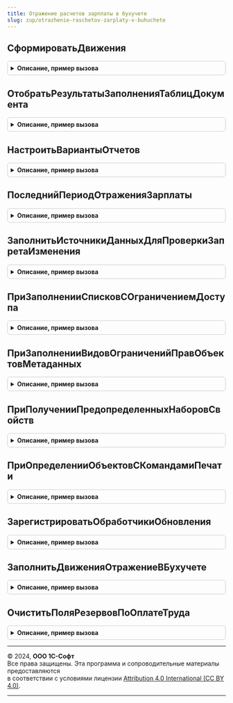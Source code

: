 ```yaml
---
title: Отражение расчетов зарплаты в бухучете
slug: zup/otrazhenie-raschetov-zarplaty-v-buhuchete
---
```



## СформироватьДвижения
<details style="margin: 1em 0; padding: 0.5em; border: 1px solid #ccc; border-radius: 6px;">

<summary style="font-weight: bold; cursor: pointer;">Описание, пример вызова</summary>

```bsl

// Процедура предназначена для формирования движений регистрам подсистемы.
//
// Параметры:
//	Движения - Коллекция движений документа.
//	Отказ - Булево - признак отказа от проведения документа.
//	Организация - СправочникСсылка.Организация - организация.
//	МесяцНачисления - Дата - месяц, зарплата которого отражается в бухучете.
//	ДанныеДляОтражения - Структура - Таблицы значений с данными, которые
//						использоваться для формирования движений.
//
Процедура СформироватьДвижения(Движения, Отказ, Организация, МесяцНачисления, ДанныеДляОтражения) Экспорт
```

Пример вызова
```bsl
ОтражениеРасчетовЗарплатыВБухучете.СформироватьДвижения(Движения, Отказ, Организация, МесяцНачисления, ДанныеДляОтражения) 
```
</details>

## ОтобратьРезультатыЗаполненияТаблицДокумента
<details style="margin: 1em 0; padding: 0.5em; border: 1px solid #ccc; border-radius: 6px;">

<summary style="font-weight: bold; cursor: pointer;">Описание, пример вызова</summary>

```bsl

// Удаляет из результатов заполнения строки, которые не относятся к выбранным параметрам заполнения,
// и данные, которые уже отражены в бухучете.
//
//	Параметры
//		РезультатЗаполнения - Структура - описание см. ОтражениеЗарплатыВБухучете.НоваяСтруктураДанныеДляОтраженияЗарплатыВБухучете.
//		ПараметрыДляЗаполнения - Структура - описание см. ОтражениеЗарплатыВБухучетеРасширенный.ПараметрыДляЗаполненияТаблицДокумента.
//
Процедура ОтобратьРезультатыЗаполненияТаблицДокумента(РезультатЗаполнения, ПараметрыДляЗаполнения) Экспорт
```

Пример вызова
```bsl
ОтражениеРасчетовЗарплатыВБухучете.ОтобратьРезультатыЗаполненияТаблицДокумента(РезультатЗаполнения, ПараметрыДляЗаполнения) 
```
</details>

## НастроитьВариантыОтчетов
<details style="margin: 1em 0; padding: 0.5em; border: 1px solid #ccc; border-radius: 6px;">

<summary style="font-weight: bold; cursor: pointer;">Описание, пример вызова</summary>

```bsl

// Содержит настройки размещения вариантов отчетов в панели отчетов.
// Описание см. ЗарплатаКадрыВариантыОтчетов.НастроитьВариантыОтчетов.
//
Процедура НастроитьВариантыОтчетов(Настройки) Экспорт
```

Пример вызова
```bsl
ОтражениеРасчетовЗарплатыВБухучете.НастроитьВариантыОтчетов(Настройки) 
```
</details>

## ПоследнийПериодОтраженияЗарплаты
<details style="margin: 1em 0; padding: 0.5em; border: 1px solid #ccc; border-radius: 6px;">

<summary style="font-weight: bold; cursor: pointer;">Описание, пример вызова</summary>

```bsl

// Возвращает информацию о последнем периоде отражения зарплаты.
//
// Возвращаемое значение:
//  - Период - Дата - дата последнего периода отражения зарплаты.
//
Функция ПоследнийПериодОтраженияЗарплаты() Экспорт
```

Пример вызова
```bsl
Результат = ОтражениеРасчетовЗарплатыВБухучете.ПоследнийПериодОтраженияЗарплаты() 
```
</details>

## ЗаполнитьИсточникиДанныхДляПроверкиЗапретаИзменения
<details style="margin: 1em 0; padding: 0.5em; border: 1px solid #ccc; border-radius: 6px;">

<summary style="font-weight: bold; cursor: pointer;">Описание, пример вызова</summary>

```bsl

// См. ДатыЗапретаИзмененияПереопределяемый.ЗаполнитьИсточникиДанныхДляПроверкиЗапретаИзменения.
Процедура ЗаполнитьИсточникиДанныхДляПроверкиЗапретаИзменения(ИсточникиДанных) Экспорт
```

Пример вызова
```bsl
ОтражениеРасчетовЗарплатыВБухучете.ЗаполнитьИсточникиДанныхДляПроверкиЗапретаИзменения(ИсточникиДанных) 
```
</details>

## ПриЗаполненииСписковСОграничениемДоступа
<details style="margin: 1em 0; padding: 0.5em; border: 1px solid #ccc; border-radius: 6px;">

<summary style="font-weight: bold; cursor: pointer;">Описание, пример вызова</summary>

```bsl

// См. УправлениеДоступомПереопределяемый.ПриЗаполненииСписковСОграничениемДоступа.
Процедура ПриЗаполненииСписковСОграничениемДоступа(Списки) Экспорт
```

Пример вызова
```bsl
ОтражениеРасчетовЗарплатыВБухучете.ПриЗаполненииСписковСОграничениемДоступа(Списки) 
```
</details>

## ПриЗаполненииВидовОграниченийПравОбъектовМетаданных
<details style="margin: 1em 0; padding: 0.5em; border: 1px solid #ccc; border-radius: 6px;">

<summary style="font-weight: bold; cursor: pointer;">Описание, пример вызова</summary>

```bsl

// См. УправлениеДоступомПереопределяемый.ПриЗаполненииВидовОграниченийПравОбъектовМетаданных.
Процедура ПриЗаполненииВидовОграниченийПравОбъектовМетаданных(Описание) Экспорт
```

Пример вызова
```bsl
ОтражениеРасчетовЗарплатыВБухучете.ПриЗаполненииВидовОграниченийПравОбъектовМетаданных(Описание) 
```
</details>

## ПриПолученииПредопределенныхНаборовСвойств
<details style="margin: 1em 0; padding: 0.5em; border: 1px solid #ccc; border-radius: 6px;">

<summary style="font-weight: bold; cursor: pointer;">Описание, пример вызова</summary>

```bsl

// См. УправлениеСвойствамиПереопределяемый.ПриПолученииПредопределенныхНаборовСвойств.
Процедура ПриПолученииПредопределенныхНаборовСвойств(Наборы) Экспорт
```

Пример вызова
```bsl
ОтражениеРасчетовЗарплатыВБухучете.ПриПолученииПредопределенныхНаборовСвойств(Наборы) 
```
</details>

## ПриОпределенииОбъектовСКомандамиПечати
<details style="margin: 1em 0; padding: 0.5em; border: 1px solid #ccc; border-radius: 6px;">

<summary style="font-weight: bold; cursor: pointer;">Описание, пример вызова</summary>

```bsl

// Определяет объекты, в которых есть процедура ДобавитьКомандыПечати().
// Подробнее см. УправлениеПечатьюПереопределяемый.
//
// Параметры:
//  СписокОбъектов - Массив - список менеджеров объектов.
//
Процедура ПриОпределенииОбъектовСКомандамиПечати(СписокОбъектов) Экспорт
```

Пример вызова
```bsl
ОтражениеРасчетовЗарплатыВБухучете.ПриОпределенииОбъектовСКомандамиПечати(СписокОбъектов) 
```
</details>

## ЗарегистрироватьОбработчикиОбновления
<details style="margin: 1em 0; padding: 0.5em; border: 1px solid #ccc; border-radius: 6px;">

<summary style="font-weight: bold; cursor: pointer;">Описание, пример вызова</summary>

```bsl

// Добавляет в список Обработчики процедуры-обработчики обновления,
// необходимые данной подсистеме.
//
// Параметры:
//   Обработчики - ТаблицаЗначений - см. описание функции НоваяТаблицаОбработчиковОбновления
//                                   общего модуля ОбновлениеИнформационнойБазы.
//
Процедура ЗарегистрироватьОбработчикиОбновления(Обработчики) Экспорт
```

Пример вызова
```bsl
ОтражениеРасчетовЗарплатыВБухучете.ЗарегистрироватьОбработчикиОбновления(Обработчики) 
```
</details>

## ЗаполнитьДвиженияОтражениеВБухучете
<details style="margin: 1em 0; padding: 0.5em; border: 1px solid #ccc; border-radius: 6px;">

<summary style="font-weight: bold; cursor: pointer;">Описание, пример вызова</summary>

```bsl

Процедура ЗаполнитьДвиженияОтражениеВБухучете(ПараметрыОбновления = Неопределено) Экспорт
```

Пример вызова
```bsl
ОтражениеРасчетовЗарплатыВБухучете.ЗаполнитьДвиженияОтражениеВБухучете(ПараметрыОбновления);
```
</details>

## ОчиститьПоляРезервовПоОплатеТруда
<details style="margin: 1em 0; padding: 0.5em; border: 1px solid #ccc; border-radius: 6px;">

<summary style="font-weight: bold; cursor: pointer;">Описание, пример вызова</summary>

```bsl

Процедура ОчиститьПоляРезервовПоОплатеТруда(ПараметрыОбновления = Неопределено) Экспорт
```

Пример вызова
```bsl
ОтражениеРасчетовЗарплатыВБухучете.ОчиститьПоляРезервовПоОплатеТруда(ПараметрыОбновления);
```
</details>

---

© 2024, **ООО 1С-Софт**  
Все права защищены. Эта программа и сопроводительные материалы предоставляются  
в соответствии с условиями лицензии [Attribution 4.0 International (CC BY 4.0)](https://creativecommons.org/licenses/by/4.0/legalcode).

---
